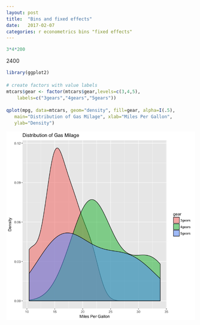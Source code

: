 ```yaml
---
layout: post
title:  "Bins and fixed effects"
date:   2017-02-07
categories: r econometrics bins "fixed effects"
---
```


```R
3*4*200
```


2400



```R
library(ggplot2)

# create factors with value labels
mtcars$gear <- factor(mtcars$gear,levels=c(3,4,5),
  	labels=c("3gears","4gears","5gears"))

qplot(mpg, data=mtcars, geom="density", fill=gear, alpha=I(.5),
   main="Distribution of Gas Milage", xlab="Miles Per Gallon",
   ylab="Density")
```

![png](/assets/img/output_1_1.png)
